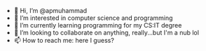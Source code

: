 - 👋 Hi, I’m @apmuhammad
- 👀 I’m interested in computer science and programming
- 🌱 I’m currently learning programming for my CS:IT degree
- 💞️ I’m looking to collaborate on anything, really...but I'm a nub lol
- 📫 How to reach me:  here I guess?

<!---
apmuhammad/apmuhammad is a ✨ special ✨ repository because its `README.md` (this file) appears on your GitHub profile.
You can click the Preview link to take a look at your changes.
--->
